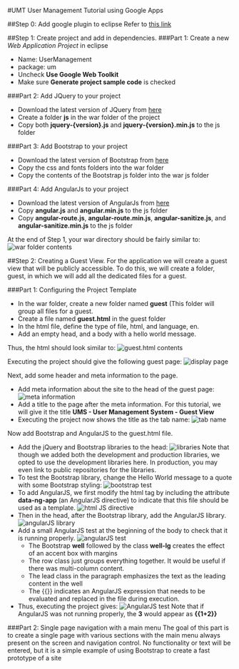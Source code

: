 #UMT
User Management Tutorial using Google Apps

##Step 0: Add google plugin to eclipse
Refer to [this link](https://developers.google.com/eclipse/docs/download)

##Step 1: Create project and add in dependencies.
###Part 1:	Create a new *Web Application Project* in eclipse
- Name: UserManagement
- package: um
- Uncheck **Use Google Web Toolkit**
- Make sure **Generate project sample code** is checked

###Part 2:	Add JQuery to your project
- Download the latest version of JQuery from [here](http://jquery.com/download/)
- Create a folder **js** in the war folder of the project
- Copy both **jquery-{version}.js** and **jquery-{version}.min.js** to the js folder

###Part 3:	Add Bootstrap to your project
- Download the latest version of Bootstrap from [here](http://getbootstrap.com/getting-started/)
- Copy the css and fonts folders into the war folder
- Copy the contents of the Bootstrap js folder into the war js folder

###Part 4:	Add AngularJs to your project
- Download the latest version of AngularJs from [here](https://angularjs.org)
- Copy **angular.js** and **angular.min.js** to the js folder
- Copy **angular-route.js**, **angular-route.min.js**, **angular-sanitize.js**, and **angular-sanitize.min.js** to the js folder
 
 At the end of Step 1, your war directory should be fairly similar to:
![war folder contents](http://i.imgur.com/CmbdcoX.png)

##Step 2:	Creating a Guest View.
For the application we will create a guest view that will be publicly accessible.  To do this, we will create a folder, guest, in which we will add all the dedicated files for a guest.

###Part 1:	Configuring the Project Template
- In the war folder, create a new folder named **guest** (This folder will group all files for a guest.
- Create a file named **guest.html** in the guest folder
- In the html file, define the type of file, html, and language, en.
- Add an empty head, and a body with a hello world message.

Thus, the html should look similar to:
![guest.html contents](http://i.imgur.com/pVBn1le.png)

Executing the project should give the following guest page:
![display page](http://i.imgur.com/NIwXOd2.png)

Next, add some header and meta information to the page.
- Add meta information about the site to the head of the guest page:
![meta information](http://i.imgur.com/c2srHWH.png)
- Add a title to the page after the meta information. For this tutorial, we will give it the title **UMS - User Management System - Guest View**
- Executing the project now shows the title as the tab name:
![tab name](http://i.imgur.com/i8RpZ9r.png)

Now add Bootstrap and AngularJS to the guest.html file.
- Add the jQuery and Bootstrap libraries to the head:
![libraries](http://i.imgur.com/TxvNzhe.png)
Note that though we added both the development and production libraries, we opted to use the development libraries here. In production, you may even link to public repositories for the libraries.
- To test the Bootstrap library, change the Hello World message to a quote with some Bootstrap styling:
![bootstrap test](http://i.imgur.com/An3DKcd.png)
- To add AngularJS, we first modify the html tag by including the attribute **data-ng-app** (an AngularJS directive) to indicate that this file should be used as a template.
![html JS directive](http://i.imgur.com/tAeyyKG.png)
- Then in the head, after the Bootstrap library, add the AngularJS library.
![angularJS library](http://i.imgur.com/lJC5EMC.png)
- Add a small AngularJS test at the beginning of the body to check that it is running properly.
![angularJS test](http://i.imgur.com/MPP1Vnp.png)
	- The Bootstrap **well** followed by the class **well-lg** creates the effect of an accent box with margins
	- The row class just groups everything together. It would be useful if there was multi-column content.
	- The lead class in the paragraph emphasizes the text as the leading content in the well
	- The {{}} indicates an AngularJS expression that needs to be evaluated and replaced in the file during execution.
- Thus, executing the project gives:
![AngularJS test](http://i.imgur.com/Y8VWvfy.png)
Note that if AngularJS was not running properly, the **3** would appear as **{{1+2}}**

###Part 2:	Single page navigation with a main menu
The goal of this part is to create a single page with various sections with the main menu always present on the screen and navigation control. No functionality or text will be entered, but it is a simple example of using Bootstrap to create a fast prototype of a site
